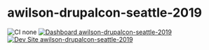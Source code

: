 # awilson-drupalcon-seattle-2019

![CI none](https://img.shields.io/badge/ci-none-orange.svg)
[![Dashboard awilson-drupalcon-seattle-2019](https://img.shields.io/badge/dashboard-awilson_drupalcon_seattle_2019-yellow.svg)](https://dashboard.pantheon.io/sites/b95b95ac-7fbb-43c0-b1d0-a3581737a035#dev/code)
[![Dev Site awilson-drupalcon-seattle-2019](https://img.shields.io/badge/site-awilson_drupalcon_seattle_2019-blue.svg)](http://dev-awilson-drupalcon-seattle-2019.pantheonsite.io/)